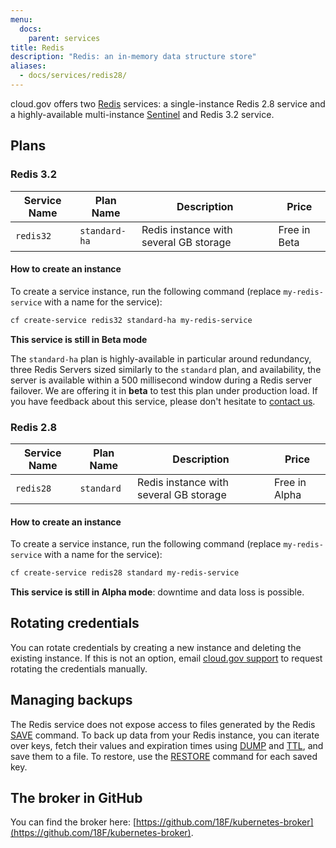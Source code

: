 ```yaml
---
menu:
  docs:
    parent: services
title: Redis
description: "Redis: an in-memory data structure store"
aliases:
  - docs/services/redis28/
---
```


cloud.gov offers two [Redis](http://www.redis.io/) services: a single-instance Redis 2.8 service and a highly-available multi-instance [Sentinel](https://www.redis.io/topics/sentinel/) and Redis 3.2 service.

## Plans

<h3 id="redis32">Redis 3.2</h3>

Service Name | Plan Name | Description | Price
------------ | --------- | ----------- | -----
`redis32` | `standard-ha` | Redis instance with several GB storage | Free in Beta

#### How to create an instance

To create a service instance, run the following command (replace `my-redis-service` with a name for the service):

```sh
cf create-service redis32 standard-ha my-redis-service
```

**This service is still in Beta mode**

The `standard-ha` plan is highly-available in particular around redundancy,
three Redis Servers sized similarly to the `standard` plan, and availability,
the server is available within a 500 millisecond window during a Redis server
failover. We are offering it in **beta** to test this plan under production
load. If you have feedback about this service, please don't hesitate to
[contact us](mailto:cloud-gov-support@gsa.gov).

<h3 id="redis28">Redis 2.8</h3>

Service Name | Plan Name | Description | Price
------------ | --------- | ----------- | -----
`redis28` | `standard` | Redis instance with several GB storage | Free in Alpha

#### How to create an instance

To create a service instance, run the following command (replace `my-redis-service` with a name for the service):

```sh
cf create-service redis28 standard my-redis-service
```

**This service is still in Alpha mode**: downtime and data loss is possible.

## Rotating credentials

You can rotate credentials by creating a new instance and deleting the existing instance. If this is not an option, email [cloud.gov support](mailto:cloud-gov-support@gsa.gov) to request rotating the credentials manually.

## Managing backups

The Redis service does not expose access to files generated by the Redis [SAVE](https://redis.io/commands/save) command. To back up data from your Redis instance, you can iterate over keys, fetch their values and expiration times using [DUMP](https://redis.io/commands/dump) and [TTL](https://redis.io/commands/ttl), and save them to a file. To restore, use the [RESTORE](https://redis.io/commands/restore) command for each saved key.

## The broker in GitHub

You can find the broker here: [https://github.com/18F/kubernetes-broker](https://github.com/18F/kubernetes-broker).
